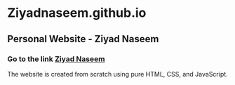 # Ziyadnaseem.github.io

## Personal Website - Ziyad Naseem
### Go to the link [Ziyad Naseem](https://Ziyadnaseem.github.io/)

The website is created from scratch using pure HTML, CSS, and JavaScript.

